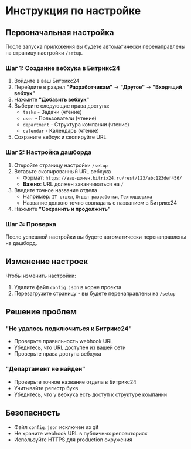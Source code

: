 # Инструкция по настройке

## Первоначальная настройка

После запуска приложения вы будете автоматически перенаправлены на страницу настройки `/setup`.

### Шаг 1: Создание вебхука в Битрикс24

1. Войдите в ваш Битрикс24
2. Перейдите в раздел **"Разработчикам"** → **"Другое"** → **"Входящий вебхук"**
3. Нажмите **"Добавить вебхук"**
4. Выберите следующие права доступа:
   - `tasks` - Задачи (чтение)
   - `user` - Пользователи (чтение)
   - `department` - Структура компании (чтение)
   - `calendar` - Календарь (чтение)
5. Сохраните вебхук и скопируйте URL

### Шаг 2: Настройка дашборда

1. Откройте страницу настройки `/setup`
2. Вставьте скопированный URL вебхука
   - Формат: `https://ваш-домен.bitrix24.ru/rest/123/abc123def456/`
   - **Важно**: URL должен заканчиваться на `/`
3. Введите точное название отдела
   - Например: `IT отдел`, `Отдел разработки`, `Техподдержка`
   - Название должно точно совпадать с названием в Битрикс24
4. Нажмите **"Сохранить и продолжить"**

### Шаг 3: Проверка

После успешной настройки вы будете автоматически перенаправлены на дашборд.

## Изменение настроек

Чтобы изменить настройки:
1. Удалите файл `config.json` в корне проекта
2. Перезагрузите страницу - вы будете перенаправлены на `/setup`

## Решение проблем

### "Не удалось подключиться к Битрикс24"
- Проверьте правильность webhook URL
- Убедитесь, что URL доступен из вашей сети
- Проверьте права доступа вебхука

### "Департамент не найден"
- Проверьте точное название отдела в Битрикс24
- Учитывайте регистр букв
- Убедитесь, что у вебхука есть доступ к структуре компании

## Безопасность

- Файл `config.json` исключен из git
- Не храните webhook URL в публичных репозиториях
- Используйте HTTPS для production окружения